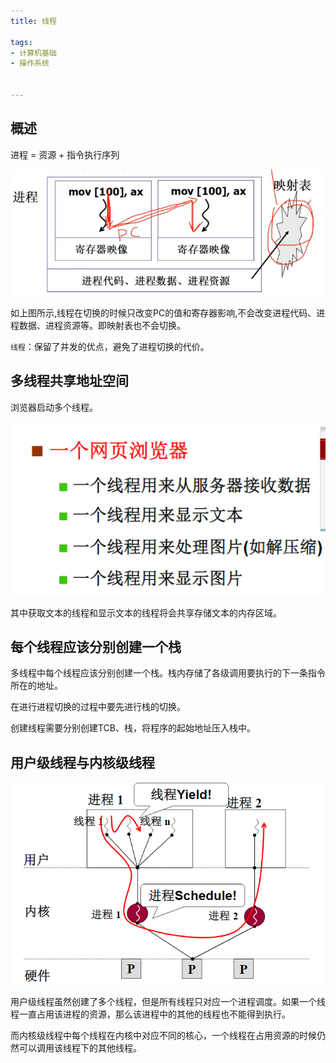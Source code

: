 ```yaml
---
title: 线程

tags:
- 计算机基础
- 操作系统


---
```


## 概述

进程 = 资源 + 指令执行序列

![](./线程/线程.png)

如上图所示,线程在切换的时候只改变PC的值和寄存器影响,不会改变进程代码、进程数据、进程资源等。即映射表也不会切换。

`线程`：保留了并发的优点，避免了进程切换的代价。

## 多线程共享地址空间

浏览器启动多个线程。

![](线程/线程应用.png)

其中获取文本的线程和显示文本的线程将会共享存储文本的内存区域。

## 每个线程应该分别创建一个栈

多线程中每个线程应该分别创建一个栈。栈内存储了各级调用要执行的下一条指令所在的地址。

在进行进程切换的过程中要先进行栈的切换。

创建线程需要分别创建TCB、栈，将程序的起始地址压入栈中。

## 用户级线程与内核级线程

![](线程/用户级线程.png)

用户级线程虽然创建了多个线程，但是所有线程只对应一个进程调度。如果一个线程一直占用该进程的资源，那么该进程中的其他的线程也不能得到执行。

而内核级线程中每个线程在内核中对应不同的核心，一个线程在占用资源的时候仍然可以调用该线程下的其他线程。
